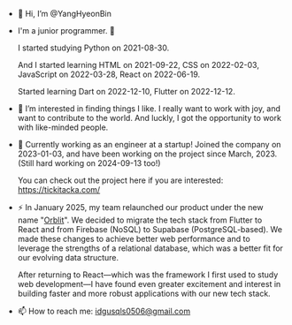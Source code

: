 - 👋 Hi, I’m @YangHyeonBin

- I'm a junior programmer. 🐥
  
  I started studying Python on 2021-08-30.
  
  And I started learning HTML on 2021-09-22, CSS on 2022-02-03, JavaScript on 2022-03-28, React on 2022-06-19.
  
  Started learning Dart on 2022-12-10, Flutter on 2022-12-12.

- 👀 I’m interested in finding things I like. I really want to work with joy, and want to contribute to the world. And luckly, I got the opportunity to work with like-minded people.

- 🌱 Currently working as an engineer at a startup! Joined the company on 2023-01-03, and have been working on the project since March, 2023. (Still hard working on 2024-09-13 too!)

  You can check out the project here if you are interested: https://tickitacka.com/

- ⚡️ In January 2025, my team relaunched our product under the new name "[Orblit](https://orblit.space/)". We decided to migrate the tech stack from Flutter to React and from Firebase (NoSQL) to Supabase (PostgreSQL-based). We made these changes to achieve better web performance and to leverage the strengths of a relational database, which was a better fit for our evolving data structure.

  After returning to React—which was the framework I first used to study web development—I have found even greater excitement and interest in building faster and more robust applications with our new tech stack.

- 📫 How to reach me: idgusqls0506@gmail.com


<!-- <img src="https://github-readme-stats.vercel.app/api?username=YangHyeonBin&show_icons=true&count_private=true"/> -->

<!-- <img src="https://github-readme-stats.vercel.app/api/top-langs?username=YangHyeonBin&layout=compact"/> -->


<!---
YangHyeonBin/YangHyeonBin is a ✨ special ✨ repository because its `README.md` (this file) appears on your GitHub profile.
You can click the Preview link to take a look at your changes.
--->
